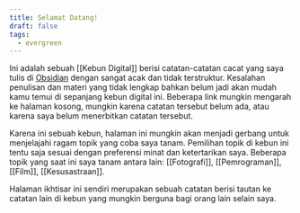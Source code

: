 ```yaml
---
title: Selamat Datang!
draft: false
tags:
  - evergreen
---
```



Ini adalah sebuah [[Kebun Digital]] berisi catatan-catatan cacat yang saya tulis di [Obsidian](https://obsidian.md/) dengan sangat acak dan tidak terstruktur. Kesalahan penulisan dan materi yang tidak lengkap bahkan belum jadi akan mudah kamu temui di sepanjang kebun digital ini. Beberapa link mungkin mengarah ke halaman kosong, mungkin karena catatan tersebut belum ada, atau karena saya belum menerbitkan catatan tersebut.

Karena ini sebuah kebun, halaman ini mungkin akan menjadi gerbang untuk menjelajahi ragam topik yang  coba saya tanam. Pemilihan topik di kebun ini tentu saja sesuai dengan preferensi minat dan ketertarikan saya. Beberapa topik yang saat ini saya tanam antara lain: [[Fotografi]], [[Pemrograman]], [[Film]], [[Kesusastraan]].

Halaman ikhtisar ini sendiri merupakan sebuah catatan berisi tautan ke catatan lain di kebun yang mungkin berguna bagi orang lain selain saya. 

